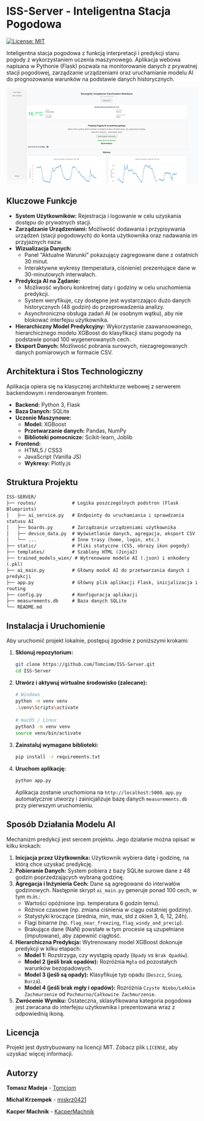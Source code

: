 # ISS-Server - Inteligentna Stacja Pogodowa

[![License: MIT](https://img.shields.io/badge/License-MIT-yellow.svg)](https://opensource.org/licenses/MIT)

Inteligentna stacja pogodowa z funkcją interpretacji i predykcji stanu pogody z wykorzystaniem uczenia maszynowego. Aplikacja webowa napisana w Pythonie (Flask) pozwala na monitorowanie danych z prywatnej stacji pogodowej, zarządzanie urządzeniami oraz uruchamianie modelu AI do prognozowania warunków na podstawie danych historycznych.

![Zrzut ekranu aplikacji](./static/img/interface.png)

## Kluczowe Funkcje

*   **System Użytkowników:** Rejestracja i logowanie w celu uzyskania dostępu do prywatnych stacji.
*   **Zarządzanie Urządzeniami:** Możliwość dodawania i przypisywania urządzeń (stacji pogodowych) do konta użytkownika oraz nadawania im przyjaznych nazw.
*   **Wizualizacja Danych:**
    *   Panel "Aktualne Warunki" pokazujący zagregowane dane z ostatnich 30 minut.
    *   Interaktywne wykresy (temperatura, ciśnienie) prezentujące dane w 30-minutowych interwałach.
*   **Predykcja AI na Żądanie:**
    *   Możliwość wyboru konkretnej daty i godziny w celu uruchomienia predykcji.
    *   System weryfikuje, czy dostępne jest wystarczająco dużo danych historycznych (48 godzin) do przeprowadzenia analizy.
    *   Asynchroniczna obsługa zadań AI (w osobnym wątku), aby nie blokować interfejsu użytkownika.
*   **Hierarchiczny Model Predykcyjny:** Wykorzystanie zaawansowanego, hierarchicznego modelu XGBoost do klasyfikacji stanu pogody na podstawie ponad 100 wygenerowanych cech.
*   **Eksport Danych:** Możliwość pobrania surowych, niezagregowanych danych pomiarowych w formacie CSV.

## Architektura i Stos Technologiczny

Aplikacja opiera się na klasycznej architekturze webowej z serwerem backendowym i renderowanym frontem.

*   **Backend:** Python 3, Flask
*   **Baza Danych:** SQLite
*   **Uczenie Maszynowe:**
    *   **Model:** XGBoost
    *   **Przetwarzanie danych:** Pandas, NumPy
    *   **Biblioteki pomocnicze:** Scikit-learn, Joblib
*   **Frontend:**
    *   HTML5 / CSS3
    *   JavaScript (Vanilla JS)
    *   **Wykresy:** Plotly.js

## Struktura Projektu

```
ISS-SERVER/
├── routes/             # Logika poszczególnych podstron (Flask Blueprints)
│   ├── ai_service.py   # Endpointy do uruchamiania i sprawdzania statusu AI
│   ├── boards.py       # Zarządzanie urządzeniami użytkownika
│   ├── device_data.py  # Wyświetlanie danych, agregacja, eksport CSV
│   └── ...             # Inne trasy (home, login, etc.)
├── static/             # Pliki statyczne (CSS, obrazy ikon pogody)
├── templates/          # Szablony HTML (Jinja2)
├── trained_models_wien/ # Wytrenowane modele AI (.json) i enkodery (.pkl)
├── ai_main.py          # Główny moduł AI do przetwarzania danych i predykcji
├── app.py              # Główny plik aplikacji Flask, inicjalizacja i routing
├── config.py           # Konfiguracja aplikacji
├── measurements.db     # Baza danych SQLite
└── README.md
```

## Instalacja i Uruchomienie

Aby uruchomić projekt lokalnie, postępuj zgodnie z poniższymi krokami:

1.  **Sklonuj repozytorium:**
    ```bash
    git clone https://github.com/Tomciom/ISS-Server.git
    cd ISS-Server
    ```

2.  **Utwórz i aktywuj wirtualne środowisko (zalecane):**
    ```bash
    # Windows
    python -m venv venv
    .\venv\Scripts\activate

    # macOS / Linux
    python3 -m venv venv
    source venv/bin/activate
    ```

3.  **Zainstaluj wymagane biblioteki:**
    ```bash
    pip install -r requirements.txt
    ```

4.  **Uruchom aplikację:**
    ```bash
    python app.py
    ```
    Aplikacja zostanie uruchomiona na `http://localhost:5000`. `app.py` automatycznie utworzy i zainicjalizuje bazę danych `measurements.db` przy pierwszym uruchomieniu.

## Sposób Działania Modelu AI

Mechanizm predykcji jest sercem projektu. Jego działanie można opisać w kilku krokach:

1.  **Inicjacja przez Użytkownika:** Użytkownik wybiera datę i godzinę, na którą chce uzyskać predykcję.
2.  **Pobieranie Danych:** System pobiera z bazy SQLite surowe dane z 48 godzin poprzedzających wybraną godzinę.
3.  **Agregacja i Inżynieria Cech:** Dane są agregowane do interwałów godzinowych. Następnie skrypt `ai_main.py` generuje ponad 100 cech, w tym m.in.:
    *   Wartości opóźnione (np. temperatura 6 godzin temu).
    *   Różnice czasowe (np. zmiana ciśnienia w ciągu ostatniej godziny).
    *   Statystyki kroczące (średnia, min, max, std z okien 3, 6, 12, 24h).
    *   Flagi binarne (np. `flag_near_freezing`, `flag_windy_and_precip`).
    *   Brakujące dane (NaN) powstałe w tym procesie są uzupełniane (imputowane), aby zapewnić ciągłość.
4.  **Hierarchiczna Predykcja:** Wytrenowany model XGBoost dokonuje predykcji w kilku etapach:
    *   **Model 1:** Rozstrzyga, czy wystąpią opady (`Opady` vs `Brak Opadów`).
    *   **Model 2 (jeśli brak opadów):** Rozróżnia `Mgła` od pozostałych warunków bezopadowych.
    *   **Model 3 (jeśli są opady):** Klasyfikuje typ opadu (`Deszcz`, `Śnieg`, `Burza`).
    *   **Model 4 (jeśli brak mgły i opadów):** Rozróżnia `Czyste Niebo/Lekkie Zachmurzenie` od `Pochmurno/Całkowite Zachmurzenie`.
5.  **Zwrócenie Wyniku:** Ostateczna, sklasyfikowana kategoria pogodowa jest zwracana do interfejsu użytkownika i prezentowana wraz z odpowiednią ikoną.

## Licencja

Projekt jest dystrybuowany na licencji MIT. Zobacz plik `LICENSE`, aby uzyskać więcej informacji.

## Autorzy

**Tomasz Madeja** - [Tomciom](https://github.com/Tomciom)

**Michał Krzempek** - [miskrz0421](https://github.com/miskrz0421)

**Kacper Machnik** - [KacperMachnik](https://github.com/KacperMachnik)
